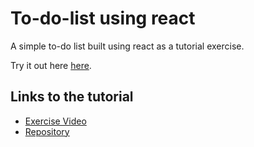 # To-do-list using react

A simple to-do list built using react as a tutorial exercise. 

Try it out here [here](https://swathinath.github.io/react-to-do-app/).

## Links to the tutorial
- [Exercise Video](https://www.youtube.com/watch?v=N8kYlimhuLw)
- [Repository](https://github.com/abarna1908/To-Do-App-in-React-code)
